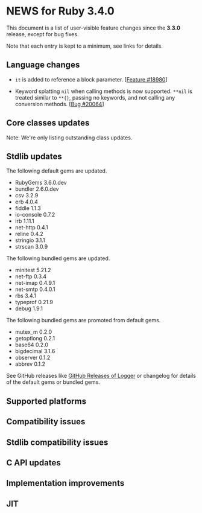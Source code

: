 # NEWS for Ruby 3.4.0

This document is a list of user-visible feature changes
since the **3.3.0** release, except for bug fixes.

Note that each entry is kept to a minimum, see links for details.

## Language changes

* `it` is added to reference a block parameter. [[Feature #18980]]

* Keyword splatting `nil` when calling methods is now supported.
  `**nil` is treated similar to `**{}`, passing no keywords,
  and not calling any conversion methods.
  [[Bug #20064]]

## Core classes updates

Note: We're only listing outstanding class updates.

## Stdlib updates

The following default gems are updated.

* RubyGems 3.6.0.dev
* bundler 2.6.0.dev
* csv 3.2.9
* erb 4.0.4
* fiddle 1.1.3
* io-console 0.7.2
* irb 1.11.1
* net-http 0.4.1
* reline 0.4.2
* stringio 3.1.1
* strscan 3.0.9

The following bundled gems are updated.

* minitest 5.21.2
* net-ftp 0.3.4
* net-imap 0.4.9.1
* net-smtp 0.4.0.1
* rbs 3.4.1
* typeprof 0.21.9
* debug 1.9.1

The following bundled gems are promoted from default gems.

* mutex_m 0.2.0
* getoptlong 0.2.1
* base64 0.2.0
* bigdecimal 3.1.6
* observer 0.1.2
* abbrev 0.1.2

See GitHub releases like [GitHub Releases of Logger](https://github.com/ruby/logger/releases) or changelog for details of the default gems or bundled gems.

## Supported platforms

## Compatibility issues

## Stdlib compatibility issues

## C API updates

## Implementation improvements

## JIT

[Feature #18980]: https://bugs.ruby-lang.org/issues/18980
[Bug #20064]: https://bugs.ruby-lang.org/issues/20064
